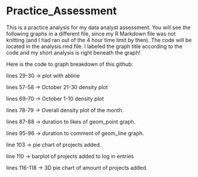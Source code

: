 # Practice_Assessment
This is a practice analysis for my data analyst assessment.
You will see the following graphs in a different file, since my R Markdown file was not knitting (and I had ran out of the 4 hour time limit by then). 
The code will be located in the analysis.rmd file. 
I labeled the graph title according to the code and my short analysis is right beneath the graph!

Here is the code to graph breakdown of this github:

lines 29-30 -> plot with abline

lines 57-58 -> October 21-30 density plot

lines 69-70 -> October 1-10 density plot

lines 78-79 -> Overall density plot of the month. 

lines 87-88 -> duration to likes of geom_point graph. 

lines 95-96 -> duration to comment of geom_line graph. 

line 103 -> pie chart of projects added.

line 110 -> barplot of projects added to log in entries

lines 116-118 -> 3D pie chart of amount of projects added.
